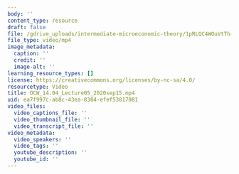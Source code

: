 ```yaml
---
body: ''
content_type: resource
draft: false
file: /gdrive_uploads/intermediate-microeconomic-theory/1pRLQC4WOuVtTh-_J17V-PEDomSCI0j_A/ocw_1404_lecture05_2020sep15.mp4
file_type: video/mp4
image_metadata:
  caption: ''
  credit: ''
  image-alt: ''
learning_resource_types: []
license: https://creativecommons.org/licenses/by-nc-sa/4.0/
resourcetype: Video
title: OCW_14.04_Lecture05_2020sep15.mp4
uid: ea7f997c-ab8c-43ea-8304-efef53817081
video_files:
  video_captions_file: ''
  video_thumbnail_file: ''
  video_transcript_file: ''
video_metadata:
  video_speakers: ''
  video_tags: ''
  youtube_description: ''
  youtube_id: ''
---
```


